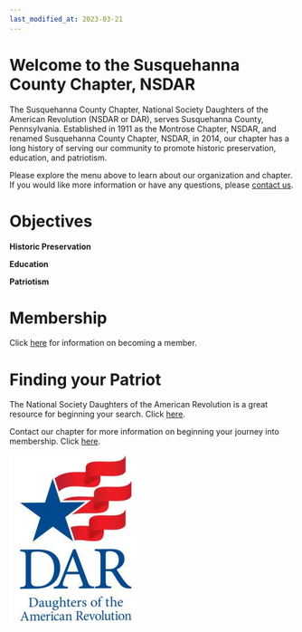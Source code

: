 ```yaml
---
last_modified_at: 2023-03-21
---
```


# Welcome to the Susquehanna County Chapter, NSDAR

The Susquehanna County Chapter, National Society Daughters of the American Revolution (NSDAR or DAR), serves Susquehanna County, Pennsylvania.  Established in 1911 as the Montrose Chapter, NSDAR, and renamed Susquehanna County Chapter, NSDAR, in 2014, our chapter has a long history of serving our community to promote historic preservation, education, and patriotism.

Please explore the menu above to learn about our organization and chapter.  If you would like more information or have any questions, please [contact us](/contact.html).

# Objectives
**Historic Preservation** 

**Education** 

**Patriotism** 

# Membership
Click [here](https://www.dar.org/national-society/become-member) for information on becoming a member.

# Finding your Patriot
The National Society Daughters of the American Revolution is a great resource for beginning your search.  Click [here](https://www.dar.org).

Contact our chapter for more information on beginning your journey into membership.  Click [here](/contact.html).

![DAR Logo](/assets/images/dar_logo.jpg)
